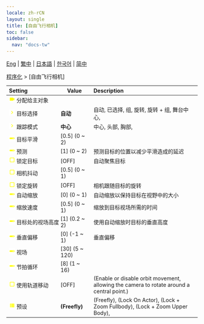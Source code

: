 ```yaml
---
locale: zh-rCN
layout: single
title: [自由飞行相机]
toc: false
sidebar:
  nav: "docs-tw"
---
```

[Eng](/dancexr/menu/2025.4/motion/freefly_cam) | [繁中](/tw/dancexr/menu/2025.4/motion/freefly_cam) | [日本語](/jp/dancexr/menu/2025.4/motion/freefly_cam) | [한국어](/kr/dancexr/menu/2025.4/motion/freefly_cam) | [简中](/zh/dancexr/menu/2025.4/motion/freefly_cam)

[程序化](../menu#程序化) > [自由飞行相机]



| Setting | Value | Description |
| :--- | --- | :--- |
|<nobr>![videocam icon](/images/icon/ic_videocam.png) 分配给主对象</nobr>|| 
|<nobr>![chevron icon](/images/icon/ic_chevron.png) 目标选择</nobr>| **自动** | 自动, 已选择, 组, 旋转, 旋转 + 组, 舞台中心,  |
|<nobr>![chevron icon](/images/icon/ic_chevron.png) 跟踪模式</nobr>| **中心** | 中心, 头部, 胸部,  |
|<nobr>![slider icon](/images/icon/ic_slider.png) 目标平滑</nobr>| [0.5] (0 ~ 2) | 
|<nobr>![slider icon](/images/icon/ic_slider.png) 预测</nobr>| [1] (0 ~ 2) | 预测目标的位置以减少平滑造成的延迟
|<nobr>![check_off icon](/images/icon/ic_check_off.png) 锁定目标</nobr>| [OFF] | 自动聚焦目标
|<nobr>![check_off icon](/images/icon/ic_check_off.png) 相机抖动</nobr>| [0.5] (0 ~ 1) | 
|<nobr>![check_off icon](/images/icon/ic_check_off.png) 锁定旋转</nobr>| [OFF] | 相机跟随目标的旋转
|<nobr>![slider icon](/images/icon/ic_slider.png) 自动缩放</nobr>| [0] (0 ~ 1) | 自动缩放以保持目标在视野中的大小
|<nobr>![slider icon](/images/icon/ic_slider.png) 缩放速度</nobr>| [0.5] (0 ~ 1) | 缩放到目标视场所需的时间
|<nobr>![slider icon](/images/icon/ic_slider.png) 目标处的视场高度</nobr>| [1] (0.2 ~ 2) | 使用自动缩放时目标的垂直高度
|<nobr>![slider icon](/images/icon/ic_slider.png) 垂直偏移</nobr>| [0] (-1 ~ 1) | 垂直偏移
|<nobr>![slider icon](/images/icon/ic_slider.png) 视场</nobr>| [30] (5 ~ 120) | 
|<nobr>![slider icon](/images/icon/ic_slider.png) 节拍循环</nobr>| [8] (1 ~ 16) | 
|<nobr>![check_off icon](/images/icon/ic_check_off.png) 使用轨道移动</nobr>| [OFF] | (Enable or disable orbit movement, allowing the camera to rotate around a central point.)
|<nobr>![list icon](/images/icon/ic_list.png) 预设</nobr>| **(Freefly)** | (Freefly), (Lock On Actor), (Lock + Zoom Fullbody), (Lock + Zoom Upper Body),  |
